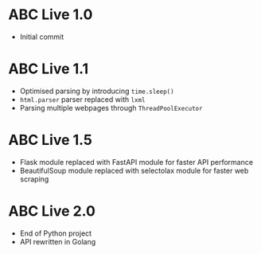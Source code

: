 # ABC Live 1.0

* Initial commit

# ABC Live 1.1

* Optimised parsing by introducing `time.sleep()`
* `html.parser` parser replaced with `lxml`
* Parsing multiple webpages through `ThreadPoolExecutor`

# ABC Live 1.5

* Flask module replaced with FastAPI module for faster API performance
* BeautifulSoup module replaced with selectolax module for faster web scraping

# ABC Live 2.0

* End of Python project
* API rewritten in Golang